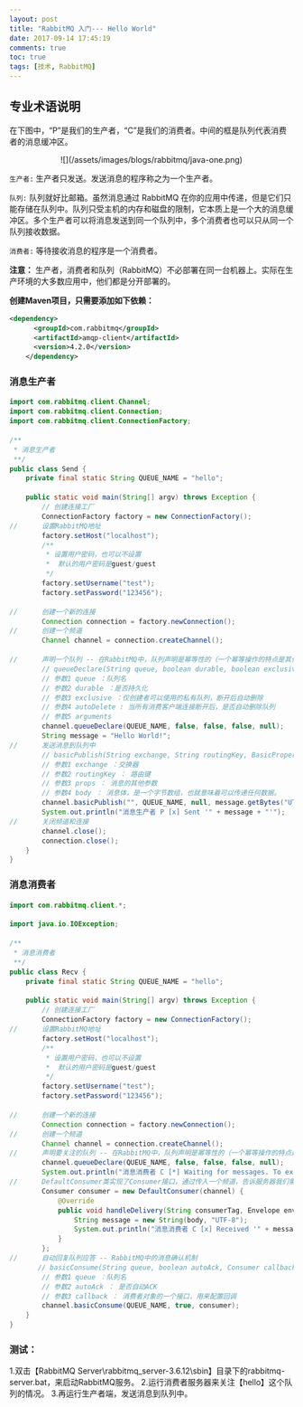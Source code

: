 ```yaml
---
layout: post
title: "RabbitMQ 入门--- Hello World"
date: 2017-09-14 17:45:19
comments: true
toc: true
tags: [技术, RabbitMQ]
---
```


## 专业术语说明
在下图中，“P”是我们的生产者，“C”是我们的消费者。中间的框是队列代表消费者的消息缓冲区。
<div align=center>
![](/assets/images/blogs/rabbitmq/java-one.png)
</div>

`生产者:` 生产者只发送。发送消息的程序称之为一个生产者。

`队列:` 队列就好比邮箱。虽然消息通过 RabbitMQ 在你的应用中传递，但是它们只能存储在队列中。队列只受主机的内存和磁盘的限制，它本质上是一个大的消息缓冲区。多个生产者可以将消息发送到同一个队列中，多个消费者也可以只从同一个队列接收数据。

<!-- more -->

`消费者:` 等待接收消息的程序是一个消费者。

**注意：**
生产者，消费者和队列（RabbitMQ）不必部署在同一台机器上。实际在生产环境的大多数应用中，他们都是分开部署的。

**创建Maven项目，只需要添加如下依赖：**
```xml
<dependency>
      <groupId>com.rabbitmq</groupId>
      <artifactId>amqp-client</artifactId>
      <version>4.2.0</version>
    </dependency>
```

### 消息生产者

```java
import com.rabbitmq.client.Channel;
import com.rabbitmq.client.Connection;
import com.rabbitmq.client.ConnectionFactory;

/**
 * 消息生产者
 **/
public class Send {
    private final static String QUEUE_NAME = "hello";

    public static void main(String[] argv) throws Exception {
        // 创建连接工厂
        ConnectionFactory factory = new ConnectionFactory();
//      设置RabbitMQ地址
        factory.setHost("localhost");
        /**
         * 设置用户密码，也可以不设置
         *  默认的用户密码是guest/guest
         */
        factory.setUsername("test");
        factory.setPassword("123456");

//      创建一个新的连接
        Connection connection = factory.newConnection();
//      创建一个频道
        Channel channel = connection.createChannel();

//      声明一个队列 -- 在RabbitMQ中，队列声明是幂等性的（一个幂等操作的特点是其任意多次执行所产生的影响均与一次执行的影响相同），也就是说，如果不存在，就创建，如果存在，不会对已经存在的队列产生任何影响。
        // queueDeclare(String queue, boolean durable, boolean exclusive, boolean autoDelete, Map<String, Object> arguments)
        // 参数1 queue ：队列名
        // 参数2 durable ：是否持久化
        // 参数3 exclusive ：仅创建者可以使用的私有队列，断开后自动删除
        // 参数4 autoDelete : 当所有消费客户端连接断开后，是否自动删除队列
        // 参数5 arguments
        channel.queueDeclare(QUEUE_NAME, false, false, false, null);
        String message = "Hello World!";
//      发送消息到队列中
		// basicPublish(String exchange, String routingKey, BasicProperties props, byte[] body)
        // 参数1 exchange ：交换器
        // 参数2 routingKey ： 路由键
        // 参数3 props ： 消息的其他参数
        // 参数4 body ： 消息体，是一个字节数组，也就意味着可以传递任何数据。
        channel.basicPublish("", QUEUE_NAME, null, message.getBytes("UTF-8"));
        System.out.println("消息生产者 P [x] Sent '" + message + "'");
//      关闭频道和连接
        channel.close();
        connection.close();
    }
}

```
### 消息消费者

```java
import com.rabbitmq.client.*;

import java.io.IOException;

/**
 * 消息消费者
 **/
public class Recv {
    private final static String QUEUE_NAME = "hello";

    public static void main(String[] argv) throws Exception {
        // 创建连接工厂
        ConnectionFactory factory = new ConnectionFactory();
//      设置RabbitMQ地址
        factory.setHost("localhost");
        /**
         * 设置用户密码，也可以不设置
         *  默认的用户密码是guest/guest
         */
        factory.setUsername("test");
        factory.setPassword("123456");

//      创建一个新的连接
        Connection connection = factory.newConnection();
//      创建一个频道
        Channel channel = connection.createChannel();
//      声明要关注的队列 -- 在RabbitMQ中，队列声明是幂等性的（一个幂等操作的特点是其任意多次执行所产生的影响均与一次执行的影响相同），也就是说，如果不存在，就创建，如果存在，不会对已经存在的队列产生任何影响。
        channel.queueDeclare(QUEUE_NAME, false, false, false, null);
        System.out.println("消息消费者 C [*] Waiting for messages. To exit press CTRL+C");
//      DefaultConsumer类实现了Consumer接口，通过传入一个频道，告诉服务器我们需要那个频道的消息，如果频道中有消息，就会执行回调函数handleDelivery
        Consumer consumer = new DefaultConsumer(channel) {
            @Override
            public void handleDelivery(String consumerTag, Envelope envelope, AMQP.BasicProperties properties, byte[] body) throws IOException {
                String message = new String(body, "UTF-8");
                System.out.println("消息消费者 C [x] Received '" + message + "'");
            }
        };
//      自动回复队列应答 -- RabbitMQ中的消息确认机制
       // basicConsume(String queue, boolean autoAck, Consumer callback)
        // 参数1 queue ：队列名
        // 参数2 autoAck ： 是否自动ACK
        // 参数3 callback ： 消费者对象的一个接口，用来配置回调
        channel.basicConsume(QUEUE_NAME, true, consumer);
    }
}
```

### 测试：
1.双击【RabbitMQ Server\rabbitmq_server-3.6.12\sbin】目录下的rabbitmq-server.bat，来启动RabbitMQ服务。
2.运行消费者服务器来关注【hello】这个队列的情况。
3.再运行生产者端，发送消息到队列中。
